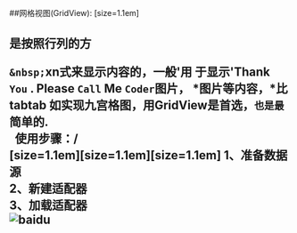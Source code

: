 
##网格视图(GridView):
[size=1.1em]  <Tab><h2>是按照行列的方


`&nbsp;`xn式来显示内容的，<Tab><Tab>一般'用 于显示'Thank `You` . Please `Call` Me `Coder`图片， *图片等内容，*比tabtab    如实现九宫格图，用GridView是首选，`也是最`简单的.<br>
   使用步骤：/<br>
          [size=1.1em][size=1.1em][size=1.1em]   1、准备数据源<br>
             2、新建适配器<br>
             3、加载适配器<br>
![baidu](http://www.baidu.com/img/bdlogo.gif "百度logo")  

